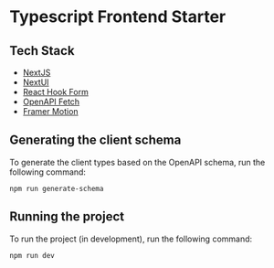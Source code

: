 # Typescript Frontend Starter

## Tech Stack

- [NextJS](https://nextjs.org/)
- [NextUI](https://nextui.org/)
- [React Hook Form](https://react-hook-form.com/)
- [OpenAPI Fetch](https://openapi-ts.pages.dev/openapi-fetch/)
- [Framer Motion](https://www.framer.com/motion/)

## Generating the client schema

To generate the client types based on the OpenAPI schema, run the following command:

```
npm run generate-schema
```

## Running the project

To run the project (in development), run the following command:

```
npm run dev
```

